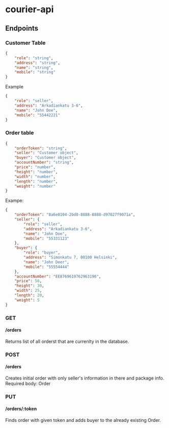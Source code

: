 # courier-api

## Endpoints

### Customer Table

```json
{
    "role": "string",
    "address": "string",
    "name": "string",
    "mobile": "string"
}
```

Example  

```json
{
    "role": "seller",
    "address": "Arkadiankatu 3-6",
    "name": "John Doe",
    "mobile": "55442221"
}
```

### Order table
```json
{
    "orderToken": "string",
    "seller": "Customer object",
    "buyer": "Customer object",
    "accountNumber": "string",
    "price": "number",
    "height": "number",
    "width": "number",
    "length": "number",
    "weight": "number"
}
```

Exampe:  

```json
{
    "orderToken": "8a6e0104-2bd0-8888-8888-d97027f9071a",
    "seller": {
        "role": "seller",
        "address": "Arkadiankatu 3-6",
        "name": "John Doe",
        "mobile": "55331123"
    },
    "buyer": {
        "role": "buyer",
        "address": "Simonkatu 7, 00100 Helsinki",
        "name": "John Deer",
        "mobile": "55554444"
    },
    "accountNumber": "EE8769619762963196",
    "price": 56,
    "height": 30,
    "width": 25,
    "length": 20,
    "weight": 5
}
```

### GET

#### /orders
Returns list of all orderst that are currenlty in the database.

### POST

#### /orders
Creates initial order with only seller's information in there and package info.  
Required body: Order

### PUT

#### /orders/:token
Finds order with given token and adds buyer to the already existing Order.